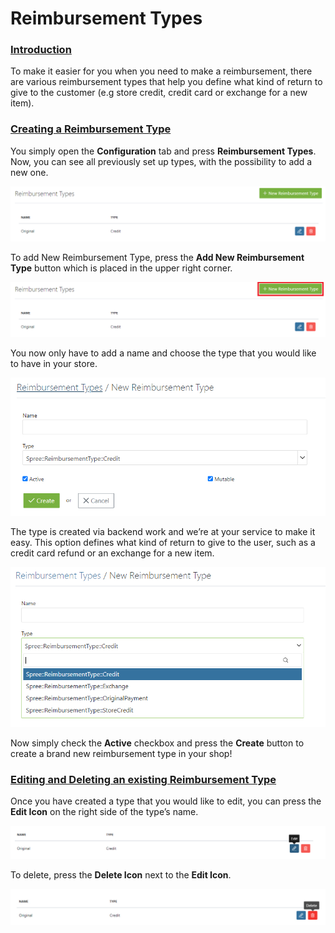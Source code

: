 # Reimbursement Types

### [Introduction](reimbursement-types.md#introduction) <a id="introduction"></a>

To make it easier for you when you need to make a reimbursement, there are various reimbursement types that help you define what kind of return to give to the customer \(e.g store credit, credit card or exchange for a new item\).

### [Creating a Reimbursement Type](reimbursement-types.md#creating-a-reimbursement-type) <a id="creating-a-reimbursement-type"></a>

You simply open the **Configuration** tab and press **Reimbursement Types**. Now, you can see all previously set up types, with the possibility to add a new one.

![Reimbursement types](../.gitbook/assets/image%20%2836%29.png)

To add New Reimbursement Type, press the **Add New Reimbursement Type** button which is placed in the upper right corner.

![Add Reimbursement Types](../.gitbook/assets/image%20%2826%29.png)

You now only have to add a name and choose the type that you would like to have in your store.

![Add Reimbursement Types inside](../.gitbook/assets/image%20%2828%29.png)

The type is created via backend work and we’re at your service to make it easy. This option defines what kind of return to give to the user, such as a credit card refund or an exchange for a new item.

![Reimbursement Types dropdown](../.gitbook/assets/image%20%2844%29.png)

Now simply check the **Active** checkbox and press the **Create** button to create a brand new reimbursement type in your shop!

### [Editing and Deleting an existing Reimbursement Type](reimbursement-types.md#editing-and-deleting-an-existing-reimbursement-type) <a id="editing-and-deleting-an-existing-reimbursement-type"></a>

Once you have created a type that you would like to edit, you can press the **Edit Icon** on the right side of the type’s name.

![Reimbursement Edit Icon](../.gitbook/assets/image%20%2827%29.png)

To delete, press the **Delete Icon** next to the **Edit Icon**.

![Reimbursement Delete Icon](../.gitbook/assets/image%20%2824%29.png)

